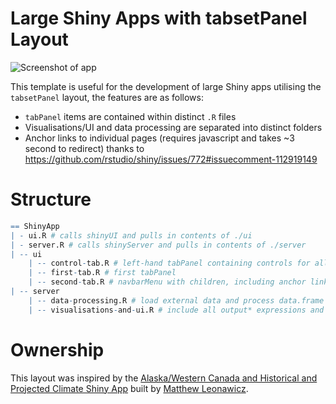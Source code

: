 # Large Shiny Apps with tabsetPanel Layout

![Screenshot of app](https://raw.githubusercontent.com/martinjhnhadley/Rmd-and-Shiny-Templates/master/Shiny-Templates/Large-Apps/tabsetLayout/screenshot.png "Optional Title")

This template is useful for the development of large Shiny apps utilising the `tabsetPanel` layout, the features are as follows:

- `tabPanel` items are contained within distinct `.R` files
- Visualisations/UI and data processing are separated into distinct folders
- Anchor links to individual pages (requires javascript and takes ~3 second to redirect) thanks to https://github.com/rstudio/shiny/issues/772#issuecomment-112919149


# Structure

```R
== ShinyApp
| - ui.R # calls shinyUI and pulls in contents of ./ui
| - server.R # calls shinyServer and pulls in contents of ./server
| -- ui
    | -- control-tab.R # left-hand tabPanel containing controls for all other tabs
    | -- first-tab.R # first tabPanel 
    | -- second-tab.R # navbarMenu with children, including anchor link
| -- server
    | -- data-processing.R # load external data and process data.frame columns
    | -- visualisations-and-ui.R # include all output* expressions and renderUI here 
```

# Ownership

This layout was inspired by the [Alaska/Western Canada and Historical and Projected Climate Shiny App](http://shiny.snap.uaf.edu/akcan_climate/) built by [Matthew Leonawicz](http://leonawicz.github.io/).


